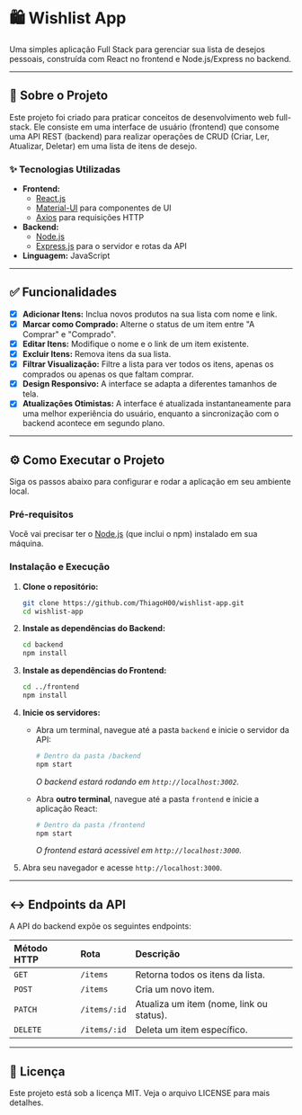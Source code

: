 # 🛍️ Wishlist App

Uma simples aplicação Full Stack para gerenciar sua lista de desejos pessoais, construída com React no frontend e Node.js/Express no backend.

---

## 🚀 Sobre o Projeto

Este projeto foi criado para praticar conceitos de desenvolvimento web full-stack. Ele consiste em uma interface de usuário (frontend) que consome uma API REST (backend) para realizar operações de CRUD (Criar, Ler, Atualizar, Deletar) em uma lista de itens de desejo.

### ✨ Tecnologias Utilizadas

*   **Frontend:**
    *   [React.js](https://reactjs.org/)
    *   [Material-UI](https://mui.com/) para componentes de UI
    *   [Axios](https://axios-http.com/) para requisições HTTP
*   **Backend:**
    *   [Node.js](https://nodejs.org/)
    *   [Express.js](https://expressjs.com/) para o servidor e rotas da API
*   **Linguagem:** JavaScript

---

## ✅ Funcionalidades

- [x] **Adicionar Itens:** Inclua novos produtos na sua lista com nome e link.
- [x] **Marcar como Comprado:** Alterne o status de um item entre "A Comprar" e "Comprado".
- [x] **Editar Itens:** Modifique o nome e o link de um item existente.
- [x] **Excluir Itens:** Remova itens da sua lista.
- [x] **Filtrar Visualização:** Filtre a lista para ver todos os itens, apenas os comprados ou apenas os que faltam comprar.
- [x] **Design Responsivo:** A interface se adapta a diferentes tamanhos de tela.
- [x] **Atualizações Otimistas:** A interface é atualizada instantaneamente para uma melhor experiência do usuário, enquanto a sincronização com o backend acontece em segundo plano.

---

## ⚙️ Como Executar o Projeto

Siga os passos abaixo para configurar e rodar a aplicação em seu ambiente local.

### Pré-requisitos

Você vai precisar ter o [Node.js](https://nodejs.org/en/) (que inclui o npm) instalado em sua máquina.

### Instalação e Execução

1.  **Clone o repositório:**
    ```bash
    git clone https://github.com/ThiagoH00/wishlist-app.git
    cd wishlist-app
    ```

2.  **Instale as dependências do Backend:**
    ```bash
    cd backend
    npm install
    ```

3.  **Instale as dependências do Frontend:**
    ```bash
    cd ../frontend
    npm install
    ```

4.  **Inicie os servidores:**
    *   Abra um terminal, navegue até a pasta `backend` e inicie o servidor da API:
        ```bash
        # Dentro da pasta /backend
        npm start
        ```
        *O backend estará rodando em `http://localhost:3002`.*

    *   Abra **outro terminal**, navegue até a pasta `frontend` e inicie a aplicação React:
        ```bash
        # Dentro da pasta /frontend
        npm start
        ```
        *O frontend estará acessível em `http://localhost:3000`.*

5.  Abra seu navegador e acesse `http://localhost:3000`.

---

## ↔️ Endpoints da API

A API do backend expõe os seguintes endpoints:

| Método HTTP | Rota           | Descrição                               |
| :---------- | :------------- | :---------------------------------------- |
| `GET`       | `/items`       | Retorna todos os itens da lista.          |
| `POST`      | `/items`       | Cria um novo item.                        |
| `PATCH`     | `/items/:id`   | Atualiza um item (nome, link ou status).  |
| `DELETE`    | `/items/:id`   | Deleta um item específico.                |

---

## 📄 Licença

Este projeto está sob a licença MIT. Veja o arquivo LICENSE para mais detalhes.

